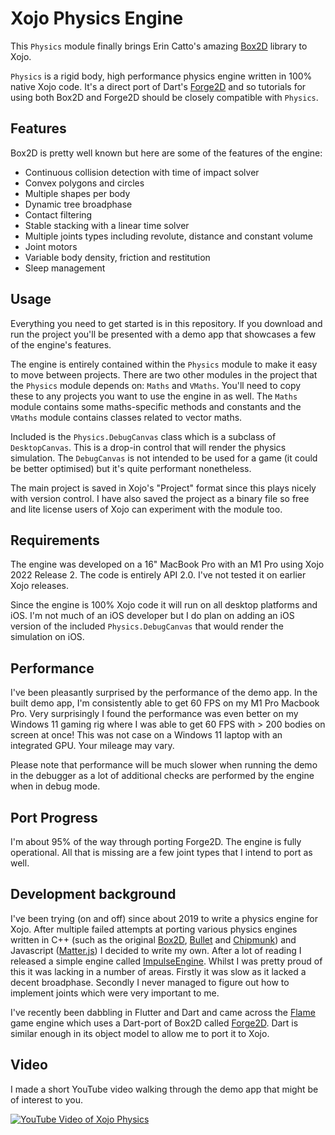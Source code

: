 # Xojo Physics Engine

This `Physics` module finally brings Erin Catto's amazing [Box2D] library to Xojo.

`Physics` is a rigid body, high performance physics engine written in 100% native Xojo code. It's a direct port of Dart's [Forge2D] and so tutorials for using both Box2D and Forge2D should be closely compatible with `Physics`.

## Features
Box2D is pretty well known but here are some of the features of the engine:

- Continuous collision detection with time of impact solver
- Convex polygons and circles
- Multiple shapes per body
- Dynamic tree broadphase
- Contact filtering
- Stable stacking with a linear time solver
- Multiple joints types including revolute, distance and constant volume
- Joint motors
- Variable body density, friction and restitution
- Sleep management

## Usage

Everything you need to get started is in this repository. If you download and run the project you'll be presented with a demo app that showcases a few of the engine's features.

The engine is entirely contained within the `Physics` module to make it easy to move between projects. There are two other modules in the project that the `Physics` module depends on: `Maths` and `VMaths`. You'll need to copy these to any projects you want to use the engine in as well. The `Maths` module contains some maths-specific methods and constants and the `VMaths` module contains classes related to vector maths.

Included is the `Physics.DebugCanvas` class which is a subclass of `DesktopCanvas`. This is a drop-in control that will render the physics simulation. The `DebugCanvas` is not intended to be used for a game (it could be better optimised) but it's quite performant nonetheless.

The main project is saved in Xojo's "Project" format since this plays nicely with version control. I have also saved the project as a binary file so free and lite license users of Xojo can experiment with the module too.
## Requirements

The engine was developed on a 16" MacBook Pro with an M1 Pro using Xojo 2022 Release 2. The code is entirely API 2.0. I've not tested it on earlier Xojo releases.

Since the engine is 100% Xojo code it will run on all desktop platforms and iOS. I'm not much of an iOS developer but I do plan on adding an iOS version of the included `Physics.DebugCanvas` that would render the simulation on iOS.

## Performance

I've been pleasantly surprised by the performance of the demo app. In the built demo app, I'm consistently able to get 60 FPS on my M1 Pro Macbook Pro. Very surprisingly I found the performance was even better on my Windows 11 gaming rig where I was able to get 60 FPS with > 200 bodies on screen at once! This was not case on a Windows 11 laptop with an integrated GPU. Your mileage may vary.

Please note that performance will be much slower when running the demo in the debugger as a lot of additional checks are performed by the engine when in debug mode.

## Port Progress

I'm about 95% of the way through porting Forge2D. The engine is fully operational. All that is missing are a few joint types that I intend to port as well.

## Development background

I've been trying (on and off) since about 2019 to write a physics engine for Xojo. After multiple failed attempts at porting various physics engines written in C++ (such as the original [Box2D], [Bullet] and [Chipmunk]) and Javascript ([Matter.js][Matterjs]) I decided to write my own. After a lot of reading I released a simple engine called [ImpulseEngine]. Whilst I was pretty proud of this it was lacking in a number of areas. Firstly it was slow as it lacked a decent broadphase. Secondly I never managed to figure out how to implement joints which were very important to me.

I've recently been dabbling in Flutter and Dart and came across the [Flame] game engine which uses a Dart-port of Box2D called [Forge2D]. Dart is similar enough in its object model to allow me to port it to Xojo.

## Video

I made a short YouTube video walking through the demo app that might be of interest to you.

<a href="http://www.youtube.com/watch?feature=player_embedded&v=EeBKyH_cYuE
" target="_blank"><img src="http://img.youtube.com/vi/EeBKyH_cYuE/0.jpg" 
alt="YouTube Video of Xojo Physics"/></a>

[Box2D]: https://box2d.org
[Forge2D]: https://github.com/flame-engine/forge2d
[Chipmunk]: https://chipmunk-physics.net
[Bullet]: https://github.com/bulletphysics/bullet3
[Matterjs]: https://brm.io/matter-js/
[ImpulseEngine]: https://github.com/gkjpettet/ImpulseEngine
[Flame]: https://flame-engine.org
